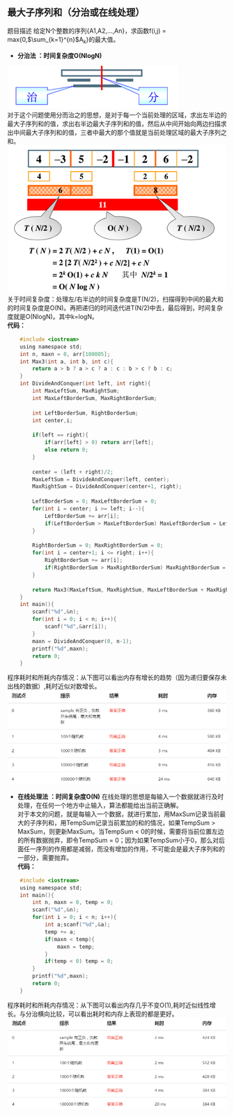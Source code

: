 最大子序列和（分治或在线处理）
---
题目描述
    给定N个整数的序列{A1,A2,...,An}，求函数f(i,j) = max{0,$\sum_{k=1}^{n}$A<sub>k</sub>}的最大值。
* **分治法 ：时间复杂度O(NlogN)**

![](graph/1.1-6.PNG)</br>
对于这个问题使用分而治之的思想，是对于每一个当前处理的区域，求出左半边的最大子序列和的值，求出右半边最大子序列和的值，然后从中间开始向两边扫描求出中间最大子序列和的值，三者中最大的那个值就是当前处理区域的最大子序列之和。</br>
![](graph/1.1-5.PNG)</br>
关于时间复杂度：处理左/右半边的时间复杂度是T(N/2)，扫描得到中间的最大和的时间复杂度是O(N)。再把递归的时间迭代进T(N/2)中去，最后得到，时间复杂度就是O(NlogN)。其中k=logN。</br>
**代码：**
```C
    #include <iostream>
    using namespace std;
    int n, maxn = 0, arr[100005];
    int Max3(int a, int b, int c){
        return a > b ? a > c ? a : c : b > c ? b : c; 
    }
    int DivideAndConquer(int left, int right){
        int MaxLeftSum, MaxRightSum;
        int MaxLeftBorderSum, MaxRightBorderSum;
        
        int LeftBorderSum, RightBorderSum;
        int center,i;
        
        if(left == right){
            if(arr[left] > 0) return arr[left];
            else return 0;
        }
        
        center = (left + right)/2;
        MaxLeftSum = DivideAndConquer(left, center);
        MaxRightSum = DivideAndConquer(center+1, right);
        
        LeftBorderSum = 0; MaxLeftBorderSum = 0;
        for(int i = center; i >= left; i--){
            LeftBorderSum += arr[i];
            if(LeftBorderSum > MaxLeftBorderSum) MaxLeftBorderSum = LeftBorderSum;
        }
        
        RightBorderSum = 0; MaxRightBorderSum = 0;
        for(int i = center+1; i <= right; i++){
            RightBorderSum += arr[i];
            if(RightBorderSum > MaxRightBorderSum) MaxRightBorderSum = RightBorderSum;
        }
        
        return Max3(MaxLeftSum, MaxRightSum, MaxLeftBorderSum + MaxRightBorderSum); 
    }
    int main(){
        scanf("%d",&n);
        for(int i = 0; i < n; i++){
            scanf("%d",&arr[i]);
        }
        maxn = DivideAndConquer(0, n-1);
        printf("%d",maxn);
        return 0;
    }
```    
   程序耗时和所耗内存情况：从下图可以看出内存有增长的趋势（因为递归要保存未出栈的数据）,耗时近似对数增长。
   ![](graph/1.1-8.PNG)
* **在线处理法 ：时间复杂度O(N)**
在线处理的思想是每输入一个数据就进行及时处理，在任何一个地方中止输入，算法都能给出当前正确解。</br>
对于本文的问题，就是每输入一个数据，就进行累加，用MaxSum记录当前最大的子序列和，用TempSum记录当前累加的和的情况，如果TempSum > MaxSum，则更新MaxSum。当TempSum < 0的时候，需要将当前位置左边的所有数据抛弃，即令TempSum = 0；因为如果TempSum小于0，那么对后面任一序列的作用都是减弱，而没有增加的作用，不可能会是最大子序列和的一部分，需要抛弃。</br>
**代码：**
```C   
    #include <iostream>
    using namespace std;
    int main(){
        int n, maxn = 0, temp = 0;
        scanf("%d",&n);
        for(int i = 0; i < n; i++){
            int a;scanf("%d",&a);
            temp += a;
            if(maxn < temp){
                maxn = temp;
            }
            if(temp < 0) temp = 0;
        }
        printf("%d",maxn);
        return 0;
    }
 ```
   程序耗时和所耗内存情况：从下图可以看出内存几乎不变O(1),耗时近似线性增长。与分治横向比较，可以看出耗时和内存上表现的都是更好。
   ![](graph/1.1-7.PNG)
